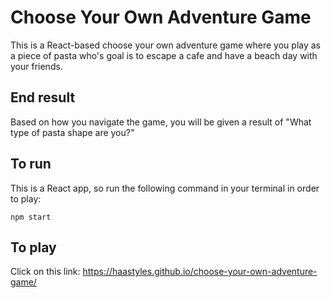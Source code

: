 # Choose Your Own Adventure Game

This is a React-based choose your own adventure game where you play as a piece of pasta who's goal is to escape a cafe and have a beach day with your friends.

## End result

Based on how you navigate the game, you will be given a result of "What type of pasta shape are you?"

## To run

This is a React app, so run the following command in your terminal in order to play:

```npm start```

## To play

Click on this link: https://haastyles.github.io/choose-your-own-adventure-game/
